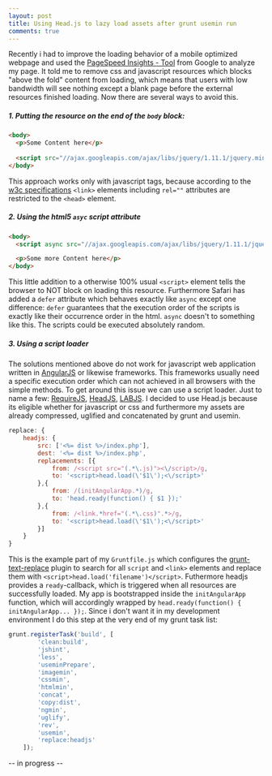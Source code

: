 ```yaml
---
layout: post
title: Using Head.js to lazy load assets after grunt usemin run
comments: true
---
```


Recently i had to improve the loading behavior of a mobile optimized webpage and used the [PageSpeed Insights - Tool](https://developers.google.com/speed/pagespeed/insights/) from Google to analyze my page. It told me to remove css and javascript resources which blocks "above the fold" content from loading, which means that users with low bandwidth will see nothing except a blank page before the external resources finished loading. Now there are several ways to avoid this. 

##### 1. Putting the resource on the end of the `body` block:

```html
<body>
  <p>Some Content here</p>
  
  <script src="//ajax.googleapis.com/ajax/libs/jquery/1.11.1/jquery.min.js"></script>
</body>
```

This approach works only with javascript tags, because according to the [w3c specifications](http://www.w3.org/TR/html5/document-metadata.html#the-link-element) `<link>` elements including `rel=""` attributes are restricted to the `<head>` element.


##### 2. Using the html5 `asyc` script attribute

```html
<body>
  <script async src="//ajax.googleapis.com/ajax/libs/jquery/1.11.1/jquery.min.js" onload="jQueryReady()"></script>

  <p>Some more Content here</p>
</body>
```

This little addition to a otherwise 100% usual `<script>` element tells the browser to NOT block on loading this resource. Furthermore Safari has added a `defer` attribute which behaves exactly like `async` except one difference: `defer` guarantees that the execution order of the scripts is exactly like their occurrence order in the html. `async` doesn't to something like this. The scripts could be executed absolutely random.

##### 3. Using a script loader

The solutions mentioned above do not work for javascript web application written in [AngularJS](http://www.angularjs.org) or likewise frameworks. This frameworks usually need a specific execution order which can not achieved in all browsers with the simple methods. To get around this issue we can use a script loader. Just to name a few: [RequireJS](http://requirejs.org/), [HeadJS](http://headjs.com), [LABJS](http://labjs.com). I decided to use Head.js because its eligible whether for javascript or css and furthermore my assets are already compressed, uglified and concatenated by grunt and usemin.


```js
replace: {
    headjs: {
        src: ['<%= dist %>/index.php'],
        dest: '<%= dist %>/index.php',
        replacements: [{
            from: /<script src="(.*\.js)"><\/script>/g,
            to: '<script>head.load(\'$1\');<\/script>'
        },{
            from: /(initAngularApp.*)/g,
            to: 'head.ready(function() { $1 });'
        },{
            from: /<link.*href="(.*\.css)".*>/g,
            to: '<script>head.load(\'$1\');<\/script>'
        }]
    }
}
```

This is the example part of my `Gruntfile.js` which configures the [grunt-text-replace](https://github.com/yoniholmes/grunt-text-replace) plugin to search for all `script` and `<link>` elements and replace them with `<script>head.load('filename')</script>`. Futhermore headjs provides a `ready`-callback, which is triggered when all resources are successfully loaded. My app is bootstrapped inside the `initAngularApp` function, which will accordingly wrapped by `head.ready(function() { initAngularApp... });`. Since i don't want it in my development environment I do this step at the very end of my grunt task list:

```js
grunt.registerTask('build', [
        'clean:build',
        'jshint',
        'less',
        'useminPrepare',
        'imagemin',
        'cssmin',
        'htmlmin',
        'concat',
        'copy:dist',
        'ngmin',
        'uglify',
        'rev',
        'usemin',
        'replace:headjs'
    ]);
```
      


-- in progress --
